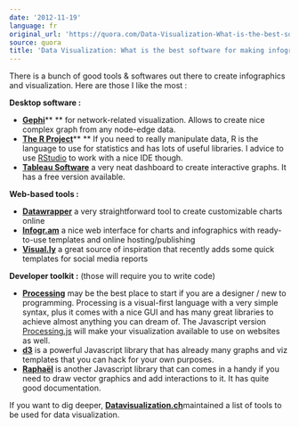 ```yaml
---
date: '2012-11-19'
language: fr
original_url: 'https://quora.com/Data-Visualization-What-is-the-best-software-for-making-infographs/answer/Clément-Renaud'
source: quora
title: 'Data Visualization: What is the best software for making infographs?'
---
```


There is a bunch of good tools & softwares out there to create
infographics and visualization. Here are those I like the most : 
 
**Desktop software :** 
 

-   [**Gephi**](http://gephi.org)** ** for network-related
    visualization. Allows to create nice complex graph from any
    node-edge data.
-   [**The R Project**](http://r-project.org)** ** If you need to really
    manipulate data, R is the language to use for statistics and has
    lots of useful libraries. I advice to use
    [RStudio](http://rstudio.org) to work with a nice IDE though.
-   [**Tableau Software**](http://tableausoftware.com) a very neat
    dashboard to create interactive graphs. It has a free version
    available.

 
**Web-based tools :** 
 

-   [**Datawrapper**](http://datawrapper.de) a very straightforward tool
    to create customizable charts online
-   [**Infogr.am**](http://infogr.am) a nice web interface for charts
    and infographics with ready-to-use templates and online
    hosting/publishing
-   [**Visual.ly**](http://visual.ly/) a great source of inspiration
    that recently adds some quick templates for social media reports 

 
**Developer toolkit :** (those will require you to write code) 

-   [**Processing**](http://processing.org) may be the best place to
    start if you are a designer / new to programming. Processing is a
    visual-first language with a very simple syntax, plus it comes with
    a nice GUI and has many great libraries to achieve almost anything
    you can dream of. The Javascript version
    [Processing.js](http://processingjs.org) will make your
    visualization available to use on websites as well.
-   [**d3**](https://github.com/mbostock/d3/wiki) is a powerful
    Javascript library that has already many graphs and viz templates
    that you can hack for your own purposes. 
-   [**Raphaël**](http://raphaeljs.com) is another Javascript library
    that can comes in a handy if you need to draw vector graphics and
    add interactions to it. It has quite good documentation.

 
If you want to dig deeper,
[**Datavisualization.ch**](http://selection.datavisualization.ch/)maintained
a list of tools to be used for data visualization.
